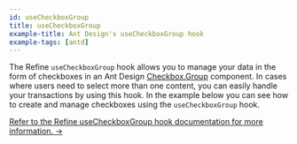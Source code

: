 ```yaml
---
id: useCheckboxGroup
title: useCheckboxGroup
example-title: Ant Design's useCheckboxGroup hook
example-tags: [antd]
---
```


The Refine `useCheckboxGroup` hook allows you to manage your data in the form of checkboxes in an Ant Design [Checkbox.Group](https://ant.design/components/checkbox/#components-checkbox-demo-group) component. In cases where users need to select more than one content, you can easily handle your transactions by using this hook. In the example below you can see how to create and manage checkboxes using the `useCheckboxGroup` hook.

[Refer to the Refine useCheckboxGroup hook documentation for more information. →](/docs/ui-integrations/ant-design/hooks/use-checkbox-group)

<CodeSandboxExample path="field-antd-use-checkbox-group" />
